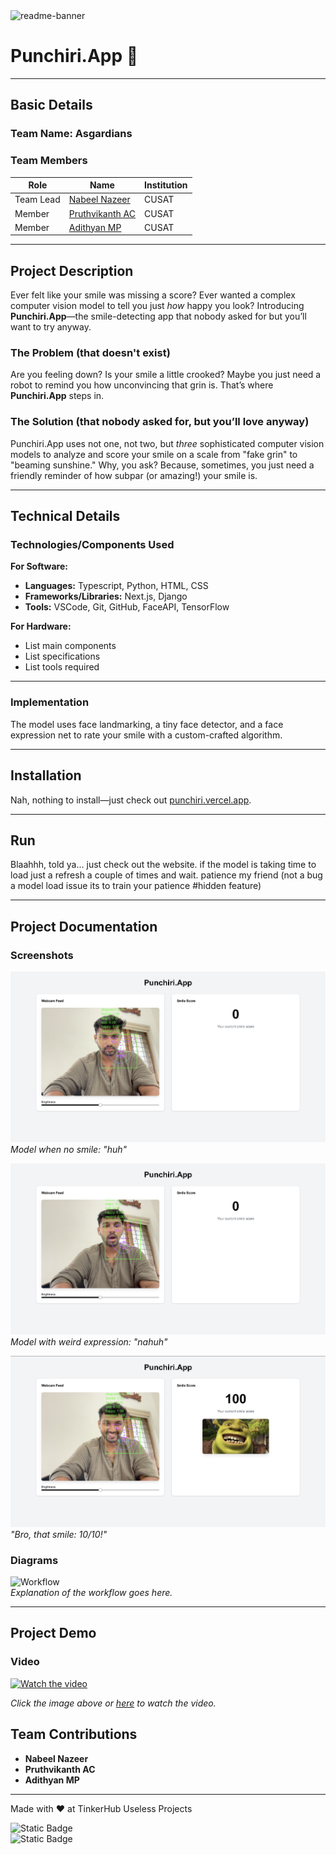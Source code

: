 <img width="1280" alt="readme-banner" src="https://github.com/user-attachments/assets/35332e92-44cb-425b-9dff-27bcf1023c6c">

# Punchiri.App 🎯

---

## Basic Details

### Team Name: Asgardians

### Team Members
| Role       | Name                                | Institution |
|------------|-------------------------------------|-------------|
| Team Lead  | [Nabeel Nazeer](https://github.com/nabeelnazeer) | CUSAT       |
| Member     | [Pruthvikanth AC](https://github.com/itstatsuya) | CUSAT       |
| Member     | [Adithyan MP](https://github.com/Adithyan-mp) | CUSAT       |

---

## Project Description

Ever felt like your smile was missing a score? Ever wanted a complex computer vision model to tell you just *how* happy you look? Introducing **Punchiri.App**—the smile-detecting app that nobody asked for but you’ll want to try anyway.

### The Problem (that doesn't exist)
Are you feeling down? Is your smile a little crooked? Maybe you just need a robot to remind you how unconvincing that grin is. That’s where **Punchiri.App** steps in.

### The Solution (that nobody asked for, but you’ll love anyway)
Punchiri.App uses not one, not two, but *three* sophisticated computer vision models to analyze and score your smile on a scale from "fake grin" to "beaming sunshine." Why, you ask? Because, sometimes, you just need a friendly reminder of how subpar (or amazing!) your smile is.

---

## Technical Details

### Technologies/Components Used

**For Software:**
- **Languages:** Typescript, Python, HTML, CSS
- **Frameworks/Libraries:** Next.js, Django
- **Tools:** VSCode, Git, GitHub, FaceAPI, TensorFlow

**For Hardware:**
- List main components
- List specifications
- List tools required

---

### Implementation

The model uses face landmarking, a tiny face detector, and a face expression net to rate your smile with a custom-crafted algorithm.

---

## Installation

Nah, nothing to install—just check out [punchiri.vercel.app](https://punchiri.vercel.app).

---

## Run

Blaahhh, told ya... just check out the website.
if the model is taking time to load just a refresh a couple of times and wait. patience my friend (not a bug a model load issue its to train your patience #hidden feature)

---

## Project Documentation

### Screenshots

![Popup Interface](demo_folder/shot1.png)  
*Model when no smile: "huh"*

![Weird Expression](demo_folder/shot2.png)  
*Model with weird expression: "nahuh"*

![Perfect Smile](demo_folder/shot3.png)  
*"Bro, that smile: 10/10!"*

### Diagrams

![Workflow](demo_folder/workflow.png)  
*Explanation of the workflow goes here.*

---
## Project Demo

### Video

[![Watch the video](https://img.youtube.com/vi/17YBn4c21nIn4SoayjNIBck4INiCEr2eC/0.jpg)](https://drive.google.com/file/d/17YBn4c21nIn4SoayjNIBck4INiCEr2eC/view?usp=sharing)

*Click the image above or [here](https://drive.google.com/file/d/17YBn4c21nIn4SoayjNIBck4INiCEr2eC/view?usp=sharing) to watch the video.*


## Team Contributions

- **Nabeel Nazeer**
- **Pruthvikanth AC**
- **Adithyan MP**

---

Made with ❤️ at TinkerHub Useless Projects

![Static Badge](https://img.shields.io/badge/TinkerHub-24?color=%23000000&link=https%3A%2F%2Fwww.tinkerhub.org%2F)  
![Static Badge](https://img.shields.io/badge/UselessProject--24-24?link=https%3A%2F%2Fwww.tinkerhub.org%2Fevents%2FQ2Q1TQKX6Q%2FUseless%2520Projects)

